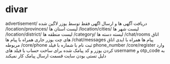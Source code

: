 # divar
advertisement/
دریافت آگهی ها و ارسال اگهی فقط توسط یوزر لاگین شده 
/location/provinces/
لیست استان ها 
/location/cities/
لیست شهر ها
/location/district/
لیست منطقه ها
/category/
لیسته دسته ها
/chat/rooms
اتاق های چت یوزر جاری همراه با پیام ها
/chat/messages
پیام ها همراه با ایدی اتاق مربوطه
/core/phone
ثبت نام با شماره با فیلد phone_number 
/core/register
وارد کردن یوزر و کد پیامک شده برای ساخت حساب
با فیلد های username و otp_code
به دلیل تستی بودن سایت قسمت ارسال پیامک کار نمیکند
